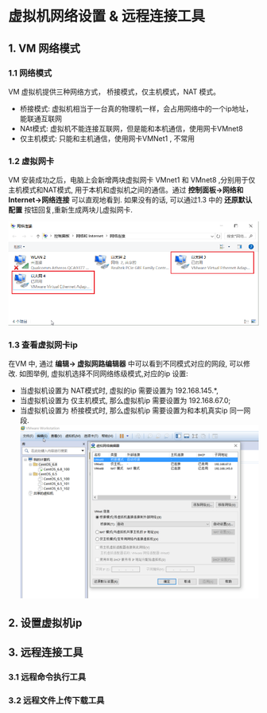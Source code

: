 # 虚拟机网络设置 & 远程连接工具
>

## 1. VM 网络模式

### 1.1 网络模式
  VM 虚拟机提供三种网络方式， 桥接模式，仅主机模式，NAT 模式。
* 桥接模式: 虚拟机相当于一台真的物理机一样，会占用网络中的一个ip地址， 能联通互联网
* NAt模式: 虚拟机不能连接互联网，但是能和本机通信，使用网卡VMnet8
* 仅主机模式: 只能和主机通信，使用网卡VMNet1 , 不常用

### 1.2 虚拟网卡
VM 安装成功之后，电脑上会新增两块虚拟网卡 VMnet1 和 VMnet8 ,分别用于仅主机模式和NAT模式, 用于本机和虚拟机之间的通信。通过 **控制面板->网络和Internet->网络连接** 可以直观地看到. 如果没有的话, 可以通过1.3 中的 **还原默认配置** 按钮回复,重新生成两块儿虚拟网卡.
  
  ![](/assets/vm_network_2017-05-22_182625.png)
  
### 1.3 查看虚拟网卡ip

  在VM 中, 通过 **编辑-> 虚拟网路编辑器** 中可以看到不同模式对应的网段, 可以修改. 如图举例, 虚拟机选择不同网络练级模式,对应的ip 设置:
  * 当虚拟机设置为 NAT模式时, 虚拟的ip 需要设置为 192.168.145.*, 
  * 当虚拟机设置为 仅主机模式, 那么虚拟机ip 需要设置为 192.168.67.0;
  * 当虚拟机设置为 桥接模式时, 那么虚拟机ip 需要设置为和本机真实ip 同一网段.
![](/assets/vm_network_2017-05-22_182516.png)


## 2. 设置虚拟机ip


## 3. 远程连接工具
### 3.1 远程命令执行工具

### 3.2 远程文件上传下载工具